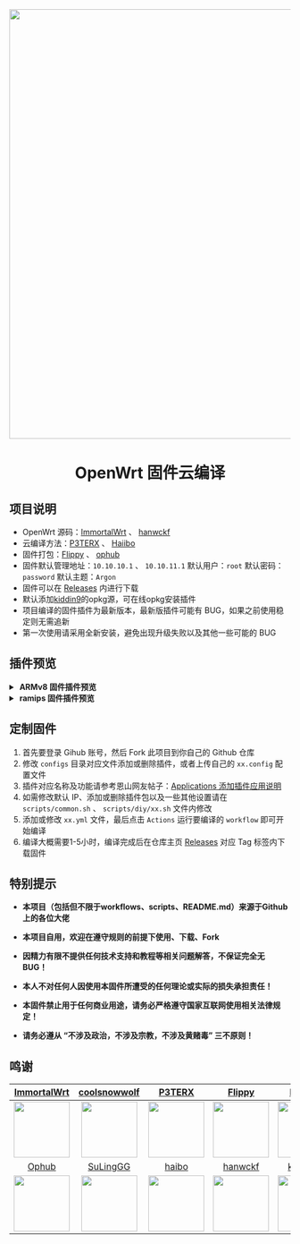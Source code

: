 <div align="center">
<img width="768" src="https://image.v8040v.top/file/b0c3270176d75764add55.png"/>
<h1>OpenWrt 固件云编译</h1>
</div>

## 项目说明
- OpenWrt 源码：[ImmortalWrt](https://github.com/immortalwrt/immortalwrt) 、 [hanwckf](https://github.com/hanwckf/immortalwrt-mt798x)
- 云编译方法：[P3TERX](https://github.com/P3TERX/Actions-OpenWrt) 、 [Haiibo](https://github.com/haiibo/OpenWrt)
- 固件打包：[Flippy](https://github.com/unifreq/openwrt_packit) 、 [ophub](https://github.com/ophub/kernel)
- 固件默认管理地址：`10.10.10.1` 、 `10.10.11.1` 默认用户：`root` 默认密码：`password` 默认主题：`Argon`
- 固件可以在 [Releases](https://github.com/v8040/AutoBuild-OpenWrt/releases) 内进行下载
- 默认添加[kiddin9](https://github.com/kiddin9/openwrt-packages)的opkg源，可在线opkg安装插件
- 项目编译的固件插件为最新版本，最新版插件可能有 BUG，如果之前使用稳定则无需追新
- 第一次使用请采用全新安装，避免出现升级失败以及其他一些可能的 BUG

## 插件预览
<details>
<summary><b>&nbsp;ARMv8 固件插件预览</b></summary>
<br/>
<img src="https://image.v8040v.top/file/faad25abd01fe8a4bd969.png"/>
</details>

<details>
<summary><b>&nbsp;ramips 固件插件预览</b></summary>
<br/>
参照 ARMv8 固件插件预览（集成ddns zerotier，没有集成任何存储、下载、USB等相关插件）
</details>

## 定制固件
1. 首先要登录 Gihub 账号，然后 Fork 此项目到你自己的 Github 仓库
2. 修改 `configs` 目录对应文件添加或删除插件，或者上传自己的 `xx.config` 配置文件
3. 插件对应名称及功能请参考恩山网友帖子：[Applications 添加插件应用说明](https://www.right.com.cn/forum/thread-3682029-1-1.html)
4. 如需修改默认 IP、添加或删除插件包以及一些其他设置请在 `scripts/common.sh` 、 `scripts/diy/xx.sh` 文件内修改
5. 添加或修改 `xx.yml` 文件，最后点击 `Actions` 运行要编译的 `workflow` 即可开始编译
6. 编译大概需要1-5小时，编译完成后在仓库主页 [Releases](https://github.com/v8040/AutoBuild-OpenWrt/releases) 对应 Tag 标签内下载固件

## 特别提示

- **本项目（包括但不限于workflows、scripts、README.md）来源于Github上的各位大佬**

- **本项目自用，欢迎在遵守规则的前提下使用、下载、Fork**

- **因精力有限不提供任何技术支持和教程等相关问题解答，不保证完全无 BUG！**

- **本人不对任何人因使用本固件所遭受的任何理论或实际的损失承担责任！**

- **本固件禁止用于任何商业用途，请务必严格遵守国家互联网使用相关法律规定！**

- **请务必遵从 “不涉及政治，不涉及宗教，不涉及黄赌毒” 三不原则！**

## 鸣谢
| [ImmortalWrt](https://github.com/immortalwrt/immortalwrt) | [coolsnowwolf](https://github.com/coolsnowwolf) | [P3TERX](https://github.com/P3TERX) | [Flippy](https://github.com/unifreq) | [kiddin9](https://github.com/kiddin9) |
| :-------------: | :-------------: | :-------------: | :-------------: | :-------------: |
| <img width="100" src="https://avatars.githubusercontent.com/u/53193414"/> | <img width="100" src="https://avatars.githubusercontent.com/u/31687149"/> | <img width="100" src="https://avatars.githubusercontent.com/u/25927179"/> | <img width="100" src="https://avatars.githubusercontent.com/u/39355261"/> | <img width="100" src="https://avatars.githubusercontent.com/u/48883331"/> |
| [Ophub](https://github.com/ophub) | [SuLingGG](https://github.com/SuLingGG) | [haibo](https://github.com/haiibo) | [hanwckf](https://github.com/hanwckf) | [kenzok8](https://github.com/kenzok8/small-package) |
| <img width="100" src="https://avatars.githubusercontent.com/u/68696949"/> | <img width="100" src="https://avatars.githubusercontent.com/u/22287562"/> | <img width="100" src="https://avatars.githubusercontent.com/u/85640068"/> | <img width="100" src="https://avatars.githubusercontent.com/u/27666983"/> | <img width="100" src="https://avatars.githubusercontent.com/u/39034242"/> |
